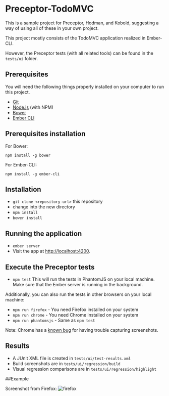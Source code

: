# Preceptor-TodoMVC

This is a sample project for Preceptor, Hodman, and Kobold, suggesting a way of using all of these in your own project.

This project mostly consists of the TodoMVC application realized in Ember-CLI.

However, the Preceptor tests (with all related tools) can be found in the ```tests/ui``` folder.

## Prerequisites

You will need the following things properly installed on your computer to run this project.

* [Git](http://git-scm.com/)
* [Node.js](http://nodejs.org/) (with NPM)
* [Bower](http://bower.io/)
* [Ember CLI](http://www.ember-cli.com/)

## Prerequisites installation

For Bower:
```
npm install -g bower
```

For Ember-CLI:
```
npm install -g ember-cli
```

## Installation

* `git clone <repository-url>` this repository
* change into the new directory
* `npm install`
* `bower install`

## Running the application

* `ember server`
* Visit the app at [http://localhost:4200](http://localhost:4200).

## Execute the Preceptor tests

* `npm test`
This will run the tests in PhantomJS on your local machine. Make sure that the Ember server is running in the background.

Additionally, you can also run the tests in other browsers on your local machine:
* `npm run firefox` - You need Firefox installed on your system
* `npm run chrome` - You need Chrome installed on your system
* `npm run phantomsjs` - Same as `npm test` 

Note: 
Chrome has a [known bug](https://code.google.com/p/chromedriver/issues/detail?id=294) for having trouble capturing screenshots.

## Results

* A JUnit XML file is created in `tests/ui/test-results.xml`
* Build screenshots are in `tests/ui/regression/build`
* Visual regression comparisons are in `tests/ui/regression/highlight`

##Example

Screenshot from Firefox:
![firefox](https://raw.githubusercontent.com/marcelerz/preceptor-todomvc/master/tests/ui/regression/approved/firefox-latest_UI-Todo-Index-Complete-multiple-entries-complete-entries-appearance_1.png)

